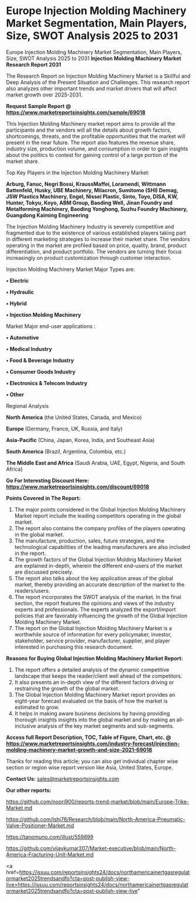 # Europe Injection Molding Machinery Market Segmentation, Main Players, Size, SWOT Analysis 2025 to 2031
 Europe Injection Molding Machinery Market Segmentation, Main Players, Size, SWOT Analysis 2025 to 2031
<strong>Injection Molding Machinery Market Research Report 2031</strong>

The Research Report on Injection Molding Machinery Market is a Skillful and Deep Analysis of the Present Situation and Challenges. This research report also analyzes other important trends and market drivers that will affect market growth over 2025-2031.

<strong>Request Sample Report @ <a href=https://www.marketreportsinsights.com/sample/69018>https://www.marketreportsinsights.com/sample/69018</a></strong>

This Injection Molding Machinery market report aims to provide all the participants and the vendors will all the details about growth factors, shortcomings, threats, and the profitable opportunities that the market will present in the near future. The report also features the revenue share, industry size, production volume, and consumption in order to gain insights about the politics to contest for gaining control of a large portion of the market share.

Top Key Players in the Injection Molding Machinery Market:

<strong>Arburg, Fanuc, Negri Bossi, KraussMaffei, Loramendi, Wittmann Battenfeld, Husky, UBE Machinery, Milacron, Sumitomo (SHI) Demag, JSW Plastics Machinery, Engel, Nissei Plastic, Sinto, Toyo, DISA, KW, Hunter, Tokyu, Koyo, ABM Group, Baoding Well, Jinan Foundry and Metalforming Machinery, Baoding Yonghong, Suzhu Foundry Machinery, Guangdong Kaiming Engineering</strong>

The Injection Molding Machinery Industry is severely competitive and fragmented due to the existence of various established players taking part in different marketing strategies to increase their market share. The vendors operating in the market are profiled based on price, quality, brand, product differentiation, and product portfolio. The vendors are turning their focus increasingly on product customization through customer interaction.

Injection Molding Machinery Market Major Types are:

<strong>• Electric

• Hydraulic

• Hybrid

• Injection Molding Machinery</strong>

Market Major end-user applications :

<strong>• Automotive

• Medical Industry

• Food & Beverage Industry

• Consumer Goods Industry

• Electronics & Telecom Industry

• Other</strong>

Regional Analysis

</u><strong><b>North America</b></strong> (the United States, Canada, and Mexico)

<strong><b>Europe </b></strong>(Germany, France, UK, Russia, and Italy)

<strong><b>Asia-Pacific</b></strong> (China, Japan, Korea, India, and Southeast Asia)

<strong><b>South America</b></strong> (Brazil, Argentina, Colombia, etc.)

<strong><b>The Middle East and Africa</b></strong> (Saudi Arabia, UAE, Egypt, Nigeria, and South Africa)

<strong>Go For Interesting Discount Here: <a href=https://www.marketreportsinsights.com/discount/69018>https://www.marketreportsinsights.com/discount/69018</a></strong>

<strong>Points Covered in The Report:</strong>
<ol>
  <li>The major points considered in the Global Injection Molding Machinery Market report include the leading competitors operating in the global market.</li>
  <li>The report also contains the company profiles of the players operating in the global market.</li>
  <li>The manufacture, production, sales, future strategies, and the technological capabilities of the leading manufacturers are also included in the report.</li>
  <li>The growth factors of the Global Injection Molding Machinery Market are explained in-depth, wherein the different end-users of the market are discussed precisely.</li>
  <li>The report also talks about the key application areas of the global market, thereby providing an accurate description of the market to the readers/users.</li>
  <li>The report incorporates the SWOT analysis of the market. In the final section, the report features the opinions and views of the industry experts and professionals. The experts analyzed the export/import policies that are favorably influencing the growth of the Global Injection Molding Machinery Market.</li>
  <li>The report on the Global Injection Molding Machinery Market is a worthwhile source of information for every policymaker, investor, stakeholder, service provider, manufacturer, supplier, and player interested in purchasing this research document.</li>
</ol>
<strong>Reasons for Buying Global Injection Molding Machinery Market Report:</strong>

<ol>
  <li>The report offers a detailed analysis of the dynamic competitive landscape that keeps the reader/client well ahead of the competitors.</li>
  <li>It also presents an in-depth view of the different factors driving or restraining the growth of the global market.</li>
  <li>The Global Injection Molding Machinery Market report provides an eight-year forecast evaluated on the basis of how the market is estimated to grow.</li>
  <li>It helps in making aware business decisions by having providing thorough insights insights into the global market and by making an all-inclusive analysis of the key market segments and sub-segments.</li>
</ol>
<strong>Access full Report Description, TOC, Table of Figure, Chart, etc. @ <a href=https://www.marketreportsinsights.com/industry-forecast/injection-molding-machinery-market-growth-and-size-2021-69018>https://www.marketreportsinsights.com/industry-forecast/injection-molding-machinery-market-growth-and-size-2021-69018</a></strong>


Thanks for reading this article; you can also get individual chapter wise section or region wise report version like Asia, United States, Europe.

<strong>Contact Us:</strong>
sales@marketreportsinsights.com

<strong>Our other reports:</strong>

<a href=https://github.com/noori900/reports-trend-market/blob/main/Europe-Trike-Market.md>https://github.com/noori900/reports-trend-market/blob/main/Europe-Trike-Market.md</a>

<a href=https://github.com/Ishi78/Research/blob/main/North-America-Pneumatic-Valve-Positioner-Market.md>https://github.com/Ishi78/Research/blob/main/North-America-Pneumatic-Valve-Positioner-Market.md</a>

<a href=https://tanomuno.com/illust/559899>https://tanomuno.com/illust/559899</a>

<a href=https://github.com/vijaykumar207/Market-executive/blob/main/North-America-Fracturing-Unit-Market.md>https://github.com/vijaykumar207/Market-executive/blob/main/North-America-Fracturing-Unit-Market.md</a>

<a href=https://issuu.com/reportsinsights24/docs/northamericainertgasregulatormarket2025trendsandfo?cta=post-publish-view-live>https://issuu.com/reportsinsights24/docs/northamericainertgasregulatormarket2025trendsandfo?cta=post-publish-view-live</a>"
